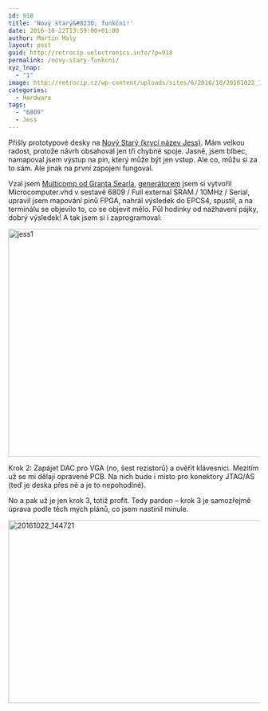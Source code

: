 ```yaml
---
id: 918
title: 'Nový starý&#8230; funkční!'
date: 2016-10-22T13:59:00+01:00
author: Martin Maly
layout: post
guid: http://retrocip.uelectronics.info/?p=918
permalink: /novy-stary-funkcni/
xyz_lnap:
  - "1"
image: http://retrocip.cz/wp-content/uploads/sites/6/2016/10/20161022_144721-800x198.jpg
categories:
  - Hardware
tags:
  - "6809"
  - Jess
---
```

Přišly prototypové desky na [Nový Starý (krycí název Jess)](http://retrocip.uelectronics.info/jess/). Mám velkou radost, protože návrh obsahoval jen tři chybné spoje. Jasně, jsem blbec, namapoval jsem výstup na pin, který může být jen vstup. Ale co, můžu si za to sám. Ale jinak na první zapojení fungoval.

Vzal jsem [Multicomp od Granta Searla](http://searle.hostei.com/grant/Multicomp/index.html), [generátorem](https://www.uelectronics.info/multigen.html) jsem si vytvořil Microcomputer.vhd v sestavě 6809 / Full external SRAM / 10MHz / Serial, upravil jsem mapování pinů FPGA, nahrál výsledek do EPCS4, spustil, a na terminálu se objevilo to, co se objevit mělo. Půl hodinky od nažhavení pájky, dobrý výsledek! A tak jsem si i zaprogramoval:

<a href="http://retrocip.uelectronics.info/wp-content/uploads/sites/6/2016/10/jess1.png" rel="lightbox"><img loading="lazy" class="aligncenter size-medium wp-image-920" src="http://retrocip.uelectronics.info/wp-content/uploads/sites/6/2016/10/jess1-650x456.png" alt="jess1" width="650" height="456" srcset="https://retrocip.cz/wp-content/uploads/sites/6/2016/10/jess1-650x456.png 650w, https://retrocip.cz/wp-content/uploads/sites/6/2016/10/jess1-768x539.png 768w, https://retrocip.cz/wp-content/uploads/sites/6/2016/10/jess1.png 831w" sizes="(max-width: 650px) 100vw, 650px" /></a>

Krok 2: Zapájet DAC pro VGA (no, šest rezistorů) a ověřit klávesnici. Mezitím už se mi dělají opravené PCB. Na nich bude i místo pro konektory JTAG/AS (teď je deska přes ně a je to nepohodlné).

No a pak už je jen krok 3, totiž profit. Tedy pardon &#8211; krok 3 je samozřejmě úprava podle těch mých plánů, co jsem nastínil minule.

<a href="http://retrocip.uelectronics.info/wp-content/uploads/sites/6/2016/10/20161022_144721.jpg" rel="lightbox"><img loading="lazy" class="aligncenter size-medium wp-image-919" src="http://retrocip.uelectronics.info/wp-content/uploads/sites/6/2016/10/20161022_144721-650x366.jpg" alt="20161022_144721" width="650" height="366" srcset="https://retrocip.cz/wp-content/uploads/sites/6/2016/10/20161022_144721-650x366.jpg 650w, https://retrocip.cz/wp-content/uploads/sites/6/2016/10/20161022_144721-768x432.jpg 768w, https://retrocip.cz/wp-content/uploads/sites/6/2016/10/20161022_144721.jpg 800w" sizes="(max-width: 650px) 100vw, 650px" /></a>